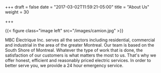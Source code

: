 +++
draft = false
date = "2017-03-02T11:59:21-05:00"
title = "About Us"
weight = 30

+++

{{< figure class="image left" src="/images/camion.jpg" >}}
<div>MBC Électrique Inc. serves all the sectors including residential, commercial and industrial in the area of the greater Montreal. Our team is based on the South Shore of Montreal. Whatever the type of work that is done, the satisfaction of our customers is what matters the most to us. That's why we offer honest, efficient and reasonably priced electric services. In order to better serve you, we provide a 24 hour emergency service.</div>
